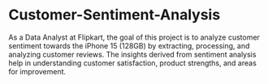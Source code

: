 # Customer-Sentiment-Analysis
As a Data Analyst at Flipkart, the goal of this project is to analyze customer sentiment towards the iPhone 15 (128GB) by extracting, processing, and analyzing customer reviews. The insights derived from sentiment analysis help in understanding customer satisfaction, product strengths, and areas for improvement.
